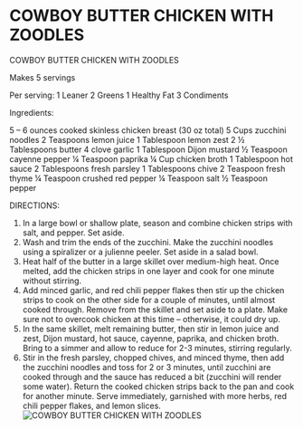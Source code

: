 # COWBOY BUTTER CHICKEN WITH ZOODLES

COWBOY BUTTER CHICKEN WITH ZOODLES

Makes 5 servings

Per serving:
1 Leaner
2 Greens
1 Healthy Fat
3 Condiments

Ingredients: 

5 – 6 ounces cooked skinless chicken breast (30 oz total)
5 Cups zucchini noodles
2 Teaspoons lemon juice
1 Tablespoon lemon zest
2 ½ Tablespoons butter
4 clove garlic
1 Tablespoon Dijon mustard
½ Teaspoon cayenne pepper
¼ Teaspoon paprika
¼ Cup chicken broth
1 Tablespoon hot sauce
2 Tablespoons fresh parsley
1 Tablespoons chive
2 Teaspoon fresh thyme
¼ Teaspoon crushed red pepper
¼ Teaspoon salt
½ Teaspoon pepper

DIRECTIONS:

1. In a large bowl or shallow plate, season and combine chicken strips with salt, and pepper. Set aside.
2. Wash and trim the ends of the zucchini. Make the zucchini noodles using a spiralizer or a julienne peeler. Set aside in a salad bowl.
3. Heat half of the butter in a large skillet over medium-high heat. Once melted, add the chicken strips in one layer and cook for one minute without stirring.
4. Add minced garlic, and red chili pepper flakes then stir up the chicken strips to cook on the other side for a couple of minutes, until almost cooked through. Remove from the skillet and set aside to a plate. Make sure not to overcook chicken at this time – otherwise, it could dry up.
5. In the same skillet, melt remaining butter, then stir in lemon juice and zest, Dijon mustard, hot sauce, cayenne, paprika, and chicken broth. Bring to a simmer and allow to reduce for 2-3 minutes, stirring regularly.
6. Stir in the fresh parsley, chopped chives, and minced thyme, then add the zucchini noodles and toss for 2 or 3 minutes, until zucchini are cooked through and the sauce has reduced a bit (zucchini will render some water). Return the cooked chicken strips back to the pan and cook for another minute. Serve immediately, garnished with more herbs, red chili pepper flakes, and lemon slices.
![COWBOY BUTTER CHICKEN WITH ZOODLES](/images/COWBOY%20BUTTER%20CHICKEN%20WITH%20ZOODLES.png)

